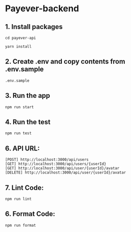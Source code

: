 # Payever-backend

## 1. Install packages
```
cd payever-api
```

```
yarn install
```

## 2. Create .env and copy contents from .env.sample
```
.env.sample
```

## 3. Run the app
```
npm run start
```

## 4. Run the test
```
npm run test
```

## 6. API URL:
```
[POST] http://localhost:3000/api/users
[GET] http://localhost:3000/api/users/{userId}
[GET] http://localhost:3000/api/user/{userId}/avatar
[DELETE] http://localhost:3000/api/user/{userId}/avatar
```

## 7. Lint Code:
```
npm run lint
```

## 6. Format Code:
```
npm run format
```